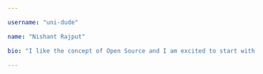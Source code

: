 ```yaml
---

username: "uni-dude"

name: "Nishant Rajput"

bio: "I like the concept of Open Source and I am excited to start with it"

---
```

